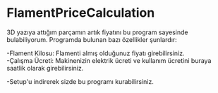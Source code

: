 # FlamentPriceCalculation
3D yazıya attığım parçamın artık fiyatını bu program sayesinde bulabiliyorum. Programda bulunan bazı özellikler şunlardır:

-Flament Kilosu: Flamenti almış olduğunuz fiyatı girebilirsiniz.                      
-Çalışma Ücreti: Makinenizin elektrik ücreti ve kullanım ücretini buraya saatlik olarak girebilirsiniz.

-Setup'u indirerek sizde bu programı kurabilirsiniz.
